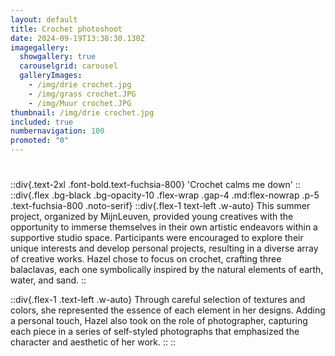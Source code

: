 ```yaml
---
layout: default
title: Crochet photoshoot
date: 2024-09-19T13:38:30.130Z
imagegallery:
  showgallery: true
  carouselgrid: carousel
  galleryImages:
    - /img/drie crochet.jpg
    - /img/grass crochet.JPG
    - /img/Muur crochet.JPG
thumbnail: /img/drie crochet.jpg
included: true
numbernavigation: 100
promoted: "0"
---
```

#
::div{.text-2xl .font-bold.text-fuchsia-800}
'Crochet calms me down'
::
::div{.flex .bg-black .bg-opacity-10 .flex-wrap .gap-4 .md:flex-nowrap .p-5 .text-fuchsia-800 .noto-serif}
  ::div{.flex-1 text-left .w-auto}
This summer project, organized by MijnLeuven, provided young creatives with the opportunity to immerse themselves in their own artistic endeavors within a supportive studio space. Participants were encouraged to explore their unique interests and develop personal projects, resulting in a diverse array of creative works. Hazel chose to focus on crochet, crafting three balaclavas, each one symbolically inspired by the natural elements of earth, water, and sand. 
  ::

  ::div{.flex-1 .text-left .w-auto}
     Through careful selection of textures and colors, she represented the essence of each element in her designs. Adding a personal touch, Hazel also took on the role of photographer, capturing each piece in a series of self-styled photographs that emphasized the character and aesthetic of her work.
  ::
::